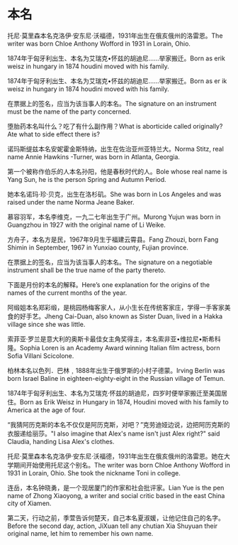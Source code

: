 # 本名

<p><span class="chinese">托尼·莫里森本名克洛伊·安东尼·沃福德，1931年出生在俄亥俄州的洛雷恩。</span><span class="english">The writer was born Chloe Anthony Wofford in 1931 in Lorain, Ohio.</span></p>

<p><span class="chinese">1874年于匈牙利出生、本名为艾瑞克•怀兹的胡迪尼……举家搬迁。</span><span class="english">Born as erik weisz in hungary in 1874 houdini moved with his family.</span></p>

<p><span class="chinese">1874年于匈牙利出生、本名为艾瑞克•怀兹的胡迪尼……举家搬迁。</span><span class="english">Born as er ik weisz in hungary in 1874 houdini moved with his family.</span></p>

<p><span class="chinese">在票据上的签名，应当为该当事人的本名。</span><span class="english">The signature on an instrument must be the name of the party concerned.</span></p>

<p><span class="chinese">堕胎药本名叫什么？吃了有什么副作用？</span><span class="english">What is aborticide called originally? Ate what to side effect there is?</span></p>

<p><span class="chinese">诺玛斯缇兹本名安妮霍金斯特纳，出生在佐治亚州亚特兰大。</span><span class="english">Norma Stitz, real name Annie Hawkins -Turner, was born in Atlanta, Georgia.</span></p>

<p><span class="chinese">第一个被称作伯乐的人本名孙阳，他是春秋时代的人。</span><span class="english">Bole whose real name is Yang Sun, he is the person Spring and Autumn Period.</span></p>

<p><span class="chinese">她本名诺玛·珍·贝克，出生在洛杉矶。</span><span class="english">She was born in Los Angeles and was raised under the name Norma Jeane Baker.</span></p>

<p><span class="chinese">慕容羽军，本名李维克，一九二七年出生于广州。</span><span class="english">Murong Yujun was born in Guangzhou in 1927 with the original name of Li Weike.</span></p>

<p><span class="chinese">方舟子，本名方是民，1967年9月生于福建云霄县。</span><span class="english">Fang Zhouzi, born Fang Shimin in September, 1967 in Yunxiao county, Fujian province.</span></p>

<p><span class="chinese">在票据上的签名，应当为该当事人的本名。</span><span class="english">The signature on a negotiable instrument shall be the true name of the party thereto.</span></p>

<p><span class="chinese">下面是月份的本名的解释。</span><span class="english">Here’s one explanation for the origins of the names of the current months of the year.</span></p>

<p><span class="chinese">阿缎姐本名郑彩缎，是桃园杨梅客家人，从小生长在传统客家庄，学得一手客家美食的好手艺。</span><span class="english">Jheng Cai-Duan, also known as Sister Duan, lived in a Hakka village since she was little.</span></p>

<p><span class="chinese">索菲亚·罗兰是意大利的奥斯卡最佳女主角奖得主，本名索非亚•维拉尼•斯希科隆。</span><span class="english">Sophia Loren is an Academy Award winning Italian film actress, born Sofia Villani Scicolone.</span></p>

<p><span class="chinese">柏林本名以色列．巴林﹐1888年出生于俄罗斯的小村子德蒙。</span><span class="english">Irving Berlin was born Israel Baline in eighteen-eighty-eight in the Russian village of Temun.</span></p>

<p><span class="chinese">1874年于匈牙利出生、本名为艾瑞克‧怀兹的胡迪尼，四岁时便举家搬迁至美国居住。</span><span class="english">Born as Erik Weisz in Hungary in 1874, Houdini moved with his family to America at the age of four.</span></p>

<p><span class="chinese">“我猜阿历克斯的本名不仅仅是阿历克斯，对吧？”克劳迪娅边说，边把阿历克斯的衣服递给丽莎。</span><span class="english">"I also imagine that Alex's name isn't just Alex right?" said Claudia, handing Lisa Alex's clothes.</span></p>

<p><span class="chinese">托尼·莫里森本名克洛伊·安东尼·沃福德，1931年出生在俄亥俄州的洛雷恩。她在大学期间开始使用托尼这个别名。</span><span class="english">The writer was born Chloe Anthony Wofford in 1931 in Lorain, Ohio. She took the nickname Toni in college.</span></p>

<p><span class="chinese">连岳，本名钟晓勇，是一个现居厦门的作家和社会批评家。</span><span class="english">Lian Yue is the pen name of Zhong Xiaoyong, a writer and social critic based in the east China city of Xiamen.</span></p>

<p><span class="chinese">第二天，行动之前，季萱告诉何楚天，自己本名夏淑媛，让他记住自己的名字。</span><span class="english">Before the second day, action, JiXuan tell any chutian Xia Shuyuan their original name, let him to remember his own name.</span></p>

